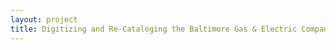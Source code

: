 ```yaml
--- 
layout: project 
title: Digitizing and Re-Cataloging the Baltimore Gas & Electric Company Image Collection
---
```



